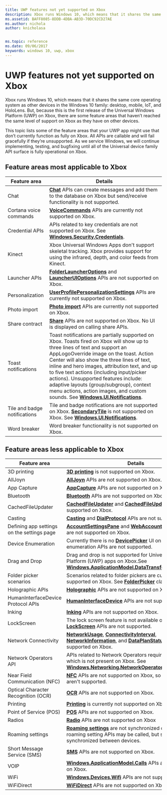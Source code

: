 ```yaml
---
title: UWP features not yet supported on Xbox
description: Xbox runs Windows 10, which means that it shares the same core operating system as other devices in the Windows 10 family desktop, mobile, and HoloLens.
ms.assetid: BAFF8085-8DDB-4DBA-AB3D-70DC92CD27AE
ms.author: nichola
author: knicholasa


ms.topic: reference
ms.date: 09/06/2017
keywords: windows 10, uwp, xbox
---
```


# UWP features not yet supported on Xbox

Xbox runs Windows 10, which means that it shares the same core operating system as other devices in the Windows 10 family: desktop, mobile, IoT, and HoloLens. But, because this is the first release of the Universal Windows Platform (UWP) on Xbox, there are some feature areas that haven’t reached the same level of support on Xbox as they have on other devices.

This topic lists some of the feature areas that your UWP app might use that don’t currently function as fully on Xbox. All APIs are callable and will fail gracefully if they’re unsupported. As we service Windows, we will continue implementing, testing, and bugfixing until all of the Universal device family API surface is fully operational on Xbox.

## Feature areas most applicable to Xbox

| Feature area            | Details  |
|-------------------------|------------------------------------------------------------------------------------------------------------------------------------------------------------------------------------|
| Chat                    | [**Chat**](https://msdn.microsoft.com/library/windows/apps/dn642321) APIs can create messages and add them to the database on Xbox but send/receive functionality is not supported.|
| Cortana voice commands  | [**VoiceCommands**](https://msdn.microsoft.com/library/windows/apps/dn706594) APIs are currently not supported on Xbox. |
| Credential APIs         | APIs related to key credentials are not supported on Xbox. See [**Windows.Security.Credentials**](https://msdn.microsoft.com/library/windows/apps/br227089).  |
| Kinect                  | Xbox Universal Windows Apps don't support skeletal tracking. Xbox provides support for using the infrared, depth, and color feeds from Kinect. |
| Launcher APIs           | [**FolderLauncherOptions**](https://msdn.microsoft.com/library/windows/apps/dn889612) and [**LauncherUIOptions**](https://msdn.microsoft.com/library/windows/apps/hh701448) APIs are not supported on Xbox. |
| Personalization         | [**UserProfilePersonalizationSettings**](https://msdn.microsoft.com/library/windows/apps/mt244354) APIs are currently not supported on Xbox. |
| Photo import            | [**Photo import**](https://msdn.microsoft.com/library/windows/apps/mt188534) APIs are currently not supported on Xbox. |
| Share contract          | [**Share**](https://msdn.microsoft.com/library/windows/apps/br205989) APIs are not supported on Xbox. No UI is displayed on calling share APIs. |
| Toast notifications     | Toast notifications are partially supported on Xbox. Toasts fired on Xbox will show up to three lines of text and support an AppLogoOverride image on the toast. Action Center will also show the three lines of text, inline and hero images, attribution text, and up to five text actions (including input/picker actions). Unsupported features include: adaptive layouts (group/subgroup), context menu actions, action images, and custom sounds. See [**Windows.UI.Notifications**](https://msdn.microsoft.com/library/windows/apps/br208661). |
| Tile and badge notifications | Tile and badge notifications are not supported on Xbox. [**SecondaryTile**](https://msdn.microsoft.com/library/windows/apps/br242183) is not supported on Xbox. See [**Windows.UI.Notifications**](https://msdn.microsoft.com/library/windows/apps/br208661).|
| Word breaker                 | Word breaker functionality is not supported on Xbox. |

## Feature areas less applicable to Xbox

| Feature area  | Details  |
|---------------|----------|
| 3D printing                                | [**3D printing**](https://msdn.microsoft.com/library/windows/apps/dn706164) is not supported on Xbox.|
| AllJoyn                                    | [**AllJoyn**](https://msdn.microsoft.com/library/windows/apps/dn894971) APIs are not supported on Xbox. |
| App Capture                                | [**AppCapture**](https://msdn.microsoft.com/library/windows/apps/mt608892) APIs are not supported on Xbox. |
| Bluetooth                                  | [**Bluetooth**](https://msdn.microsoft.com/library/windows/apps/dn263413) APIs are not supported on Xbox. |
| CachedFileUpdater                          | [**CachedFileUpdater**](https://msdn.microsoft.com/library/windows/apps/hh747793) and [**CachedFileUpdaterUI**](https://msdn.microsoft.com/library/windows/apps/hh747794) are not supported on Xbox.  |
| Casting                                    | [**Casting**](https://msdn.microsoft.com/library/windows/apps/dn972568) and [**DialProtocol**](https://msdn.microsoft.com/library/windows/apps/dn946818) APIs are not supported on Xbox. |
| Defining app settings on the settings page | [**AccountSettingsPane**](https://msdn.microsoft.com/library/windows/apps/dn298377) and [**WebAccountCommand**](https://msdn.microsoft.com/library/windows/apps/dn298413) APIs are not supported on Xbox. |
| Device Enumeration                         | Currently there is no [**DevicePicker**](https://msdn.microsoft.com/library/windows/apps/dn930841) UI on Xbox, so device enumeration APIs are not supported. |
| Drag and Drop                              | Drag and drop is not supported for Universal Windows Platform (UWP) apps on Xbox.See [**Windows.ApplicationModel.DataTransfer.DragDrop.Core**](https://msdn.microsoft.com/library/windows/apps/dn894216). |
| Folder picker scenarios                    | Scenarios related to folder pickers are currently not supported on Xbox. See [**FolderPicker**](https://msdn.microsoft.com/library/windows/apps/br207881) class. |
| Holographic APIs                           | [**Holographic**](https://msdn.microsoft.com/library/windows/apps/mt592853) APIs are not supported on Xbox. |
| HumanInterfaceDevice Protocol APIs         | [**HumanInterfaceDevice**](https://msdn.microsoft.com/library/windows/apps/dn264174) APIs are not supported on Xbox. |
| Inking                                     | [**Inking**](https://msdn.microsoft.com/library/windows/apps/br208524) APIs are not supported on Xbox. |
| LockScreen                                 | The lock screen feature is not available on Xbox, so [**LockScreen**](https://msdn.microsoft.com/library/windows/apps/dn946802) APIs are not supported. |
| Network Connectivity                       | [**NetworkUsage**](https://msdn.microsoft.com/library/windows/apps/dn303657), [**ConnectivityInterval**](https://msdn.microsoft.com/library/windows/apps/dn266097), [**NetworkInformation**](https://msdn.microsoft.com/library/windows/apps/br207293), and [**DataPlanStatus**](https://msdn.microsoft.com/library/windows/apps/br207256) APIs are not supported on Xbox. |
| Network Operators API                      | APIs related to Network Operators require modem support, which is not present on Xbox. See [**Windows.Networking.NetworkOperators**](https://msdn.microsoft.com/library/windows/apps/br241148). |
| Near Field Communication (NFC)             | [**NFC**](https://msdn.microsoft.com/library/windows/apps/br241250) APIs are not supported on Xbox, so proximity APIs aren't supported.  |
| Optical Character Recognition (OCR)        | [**OCR**](https://msdn.microsoft.com/library/windows/apps/dn974149) APIs are not supported on Xbox. |
| Printing                                   | [**Printing**](https://msdn.microsoft.com/library/windows/apps/br226489) is currently not supported on Xbox. |
| Point of Service (POS)                     | [**POS**](https://msdn.microsoft.com/library/windows/apps/dn298071) APIs are not supported on Xbox. |
| Radios                                     | [**Radio**](https://msdn.microsoft.com/library/windows/apps/dn996447) APIs are not supported on Xbox  |
| Roaming settings                           | [**Roaming settings**](https://msdn.microsoft.com/library/windows/apps/br241624) are not synchronized on Xbox. The roaming setting APIs may be called, but settings will not be synchronized between devices. |
| Short Message Service (SMS)                | [**SMS**](https://msdn.microsoft.com/library/windows/apps/br206567) APIs are not supported on Xbox. |
| VOIP                                       | [**Windows.ApplicationModel.Calls**](https://msdn.microsoft.com/library/windows/apps/dn297266) APIs are not supported on Xbox. |
| WiFi                                       | [**Windows.Devices.Wifi**](https://msdn.microsoft.com/library/windows/apps/dn975224) APIs are not supported on Xbox. |
| WiFiDirect                                 | [**WiFiDirect**](https://msdn.microsoft.com/library/windows/apps/dn297687) APIs are not supported on Xbox. |
